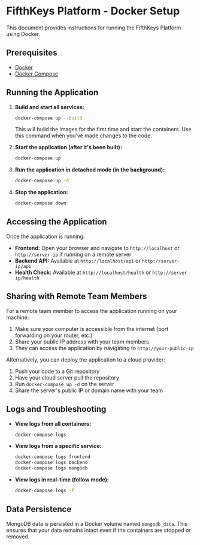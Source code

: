 # FifthKeys Platform - Docker Setup

This document provides instructions for running the FifthKeys Platform using Docker.

## Prerequisites

- [Docker](https://docs.docker.com/get-docker/)
- [Docker Compose](https://docs.docker.com/compose/install/)

## Running the Application

1. **Build and start all services:**

   ```bash
   docker-compose up --build
   ```

   This will build the images for the first time and start the containers. Use this command when you've made changes to the code.

2. **Start the application (after it's been built):**

   ```bash
   docker-compose up
   ```

3. **Run the application in detached mode (in the background):**

   ```bash
   docker-compose up -d
   ```

4. **Stop the application:**

   ```bash
   docker-compose down
   ```

## Accessing the Application

Once the application is running:

- **Frontend:** Open your browser and navigate to `http://localhost` or `http://server-ip` if running on a remote server
- **Backend API:** Available at `http://localhost/api` or `http://server-ip/api`
- **Health Check:** Available at `http://localhost/health` or `http://server-ip/health`

## Sharing with Remote Team Members

For a remote team member to access the application running on your machine:

1. Make sure your computer is accessible from the internet (port forwarding on your router, etc.)
2. Share your public IP address with your team members
3. They can access the application by navigating to `http://your-public-ip`

Alternatively, you can deploy the application to a cloud provider:

1. Push your code to a Git repository
2. Have your cloud server pull the repository
3. Run `docker-compose up -d` on the server
4. Share the server's public IP or domain name with your team

## Logs and Troubleshooting

- **View logs from all containers:**
  ```bash
  docker-compose logs
  ```

- **View logs from a specific service:**
  ```bash
  docker-compose logs frontend
  docker-compose logs backend
  docker-compose logs mongodb
  ```

- **View logs in real-time (follow mode):**
  ```bash
  docker-compose logs -f
  ```

## Data Persistence

MongoDB data is persisted in a Docker volume named `mongodb_data`. This ensures that your data remains intact even if the containers are stopped or removed. 